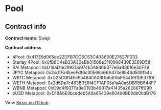 # Pool

## Contract info

**Contract name:** Swap

**Contract address**

* 4Pool: 0x417E9d065ee22DFB7CC6C63C403600E27627F333
* Starlay 4Pool: 0x0fB8C4eB33A30eBb01588e3110968430E3E69D58
* BAI Metapool: 0xD18aD1e2992Da974b5A8d69377e6aB3b16e30F29
* JPYC Metapool: 0x3cd1Fa4EeeFdf6c30E66c66A474e8E4dd509f54c
* WBTC Metapool: 0xD25Cf814EeE54840A08Db8dfAbFE445B1DE37f0f
* WETH Metapool: 0x2d5Da7c463B3E8f4CF1AF08a1aA0a5DB9BB644F7
* WBNB Metapool: 0xC9d4f937Fa8e0193b46817a41435a262867ff090
* oUSD Metapool: 0xD18AbE9bcedeb5A9a65439e604b0BE8db0bdB176

View [Sirius on Github](https://github.com/SiriusFinance/siriusfinance-contract)